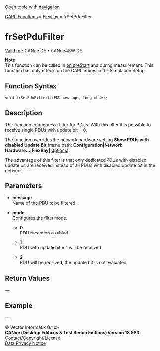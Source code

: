 [Open topic with navigation](../../../../../CANoeDEFamily.htm#Topics/CAPLFunctions/FlexRay/Functions/CAPLfunctionFRSetPDuFilter.md)

[CAPL Functions](../../CAPLfunctions.md) » [FlexRay](../CAPLfunctionsFlexrayOverview.md) » frSetPduFilter

# frSetPduFilter

[Valid for](../../../Shared/FeatureAvailability.md): CANoe DE • CANoe4SW DE

**Note**  
This function can be called in [on preStart](../../Other/CAPLfunctionsEventProceduresOverview.md) and during measurement. This function has only effects on the CAPL nodes in the Simulation Setup.

## Function Syntax

`void frSetPduFilter(frPDU message, long mode);`

## Description

The function configures a filter for PDUs. With this filter it is possible to receive single PDUs with update bit = 0.

The function overrides the network hardware setting **Show PDUs with disabled Update Bit** (menu path: **Configuration|Network Hardware...|FlexRay|** [Options](../../../CANoeCANalyzer/FlexRay/Configuration/FlexRay_Configuration_Options.md)).

The advantage of this filter is that only dedicated PDUs with disabled update bit are received instead of all PDUs with disabled update bit in the network.

## Parameters

- **message**  
  Name of the PDU to be filtered.

- **mode**  
  Configures the filter mode.

  - **0**  
    PDU reception disabled

  - **1**  
    PDU with update bit = 1 will be received

  - **2**  
    PDU will be received, the update bit is not evaluated

## Return Values

—

## Example

—

© Vector Informatik GmbH  
**CANoe (Desktop Editions & Test Bench Editions) Version 18 SP3**  
[Contact/Copyright/License](../../../Shared/ContactCopyrightLicense.md)  
[Data Privacy Notice](https://www.vector.com/int/en/company/get-info/privacy-policy/)
